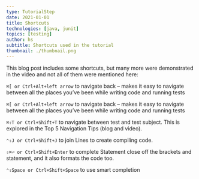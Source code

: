 ```yaml
---
type: TutorialStep
date: 2021-01-01
title: Shortcuts
technologies: [java, junit]
topics: [testing]
author: hs
subtitle: Shortcuts used in the tutorial
thumbnail: ./thumbnail.png
---
```


This blog post includes some shortcuts, but many more were demonstrated in the video and not all of them were mentioned here:

`⌘[ or Ctrl+Alt+left arrow` to navigate back – makes it easy to navigate between all the places you’ve been while writing code and running tests

`⌘[ or Ctrl+Alt+left arrow` to navigate back – makes it easy to navigate between all the places you’ve been while writing code and running tests

`⌘⇧T or Ctrl+Shift+T` to navigate between test and test subject. This is explored in the Top 5 Navigation Tips (blog and video).

`⌃⇧J or Ctrl+Shift+J` to join Lines to create compiling code.

`⇧⌘⏎ or Ctrl+Shift+Enter` to complete Statement close off the brackets and statement, and it also formats the code too.

`⌃⇧Space or Ctrl+Shift+Space` to use smart completion